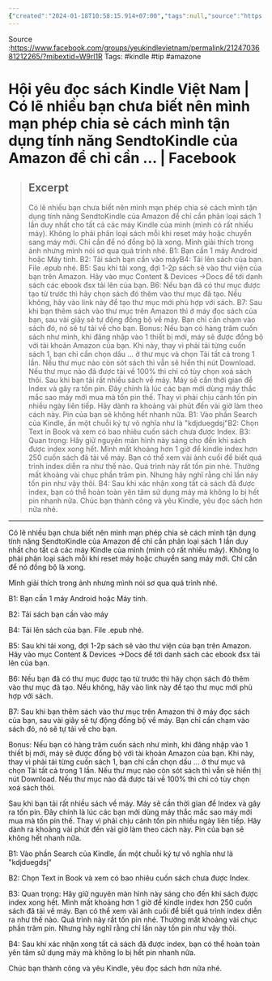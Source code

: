```yaml
---
{"created":"2024-01-18T10:58:15.914+07:00","tags":null,"source":"https://www.facebook.com/groups/yeukindlevietnam/permalink/2124703681212265/?mibextid=W9rl1R","author":null,"dg-publish":true,"permalink":"/People/Hội yêu đọc sách Kindle Việt Nam  Có lẽ nhiều bạn chưa biết nên mình mạn phép chia sẻ cách mình tận dụng tính năng SendtoKindle của Amazon để chỉ cần ...  Facebook (1)/","dgPassFrontmatter":true,"noteIcon":"2","updated":"2024-01-18T11:17:39.968+07:00"}
---
```


Source :https://www.facebook.com/groups/yeukindlevietnam/permalink/2124703681212265/?mibextid=W9rl1R
Tags: #kindle #tip  #amazone 


# Hội yêu đọc sách Kindle Việt Nam | Có lẽ nhiều bạn chưa biết nên mình mạn phép chia sẻ cách mình tận dụng tính năng SendtoKindle của Amazon để chỉ cần ... | Facebook

> ## Excerpt
> Có lẽ nhiều bạn chưa biết nên mình mạn phép chia sẻ cách mình tận dụng tính năng SendtoKindle của Amazon để chỉ cần phân loại sách 1 lần duy nhất cho tất cả các máy Kindle của mình (mình có rất nhiều máy). Không lo phải phân loại sách mỗi khi reset máy hoặc chuyển sang máy mới. Chỉ cần để nó đồng bộ là xong. Mình giải thích trong ảnh nhưng mình nói sơ qua quá trình nhé. B1: Bạn cần 1 máy Android hoặc Máy tính. B2: Tải sách bạn cần vào máyB4: Tải lên sách của bạn. File .epub nhé. B5: Sau khi tải xong, đợi 1-2p sách sẽ vào thư viện của bạn trên Amazon. Hãy vào mục Content & Devices →Docs để tới danh sách các ebook đsx tải lên của bạn. B6: Nếu bạn đã có thư mục được tạo từ trước thì hãy chọn sách đó thêm vào thư mục đã tạo. Nếu không, hãy vào link này để tạo thư mục mới phù hợp với sách. B7: Sau khi bạn thêm sách vào thư mục trên Amazon thì ở máy đọc sách của bạn, sau vài giây sẽ tự động đồng bộ về máy. Bạn chỉ cần chạm vào sách đó, nó sẽ tự tải về cho bạn. Bonus: Nếu bạn có hàng trăm cuốn sách như mình, khi đăng nhập vào 1 thiết bị mới, máy sẽ được đồng bộ với tài khoản Amazon của bạn. Khi này, thay vì phải tải từng cuốn sách 1, bạn chỉ cần chọn dấu ... ở thư mục và chọn Tải tất cả trong 1 lần. Nếu thư mục nào còn sót sách thì vẫn sẽ hiển thị nút Download. Nếu thư mục nào đã được tải về 100% thì chỉ có tùy chọn xoá sách thôi. Sau khi bạn tải rất nhiều sách về máy. Máy sẽ cần thời gian để Index và gây ra tốn pin. Đây chính là lúc các bạn mới dùng máy thắc mắc sao máy mới mua mà tốn pin thế. Thay vì phải chịu cảnh tốn pin nhiều ngày liên tiếp. Hãy dành ra khoảng vài phút đến vài giờ làm theo cách này. Pin của bạn sẽ không hết nhanh nữa. B1: Vào phần Search của Kindle, ấn một chuỗi ký tự vô nghĩa như là "kdjduegdsj"B2: Chọn Text in Book và xem có bao nhiêu cuốn sách chưa được Index. B3: Quan trọng: Hãy giữ nguyên màn hình này sáng cho đến khi sách được index xong hết. Mình mất khoảng hơn 1 giờ để kindle index hơn 250 cuốn sách đã tải về máy. Bạn có thể xem vài ảnh cuối để biết quá trình index diễn ra như thế nào. Quá trình này rất tốn pin nhé. Thường mất khoảng vài chục phần trăm pin. Nhưng hãy nghĩ rằng chỉ lần này tốn pin như vậy thôi. B4: Sau khi xác nhận xong tất cả sách đã được index, bạn có thể hoàn toàn yên tâm sử dụng máy mà không lo bị hết pin nhanh nữa. Chúc bạn thành công và yêu Kindle, yêu đọc sách hơn nữa nhé.

---
Có lẽ nhiều bạn chưa biết nên mình mạn phép chia sẻ cách mình tận dụng tính năng SendtoKindle của Amazon để chỉ cần phân loại sách 1 lần duy nhất cho tất cả các máy Kindle của mình (mình có rất nhiều máy). Không lo phải phân loại sách mỗi khi reset máy hoặc chuyển sang máy mới. Chỉ cần để nó đồng bộ là xong.

Mình giải thích trong ảnh nhưng mình nói sơ qua quá trình nhé.

B1: Bạn cần 1 máy Android hoặc Máy tính.

B2: Tải sách bạn cần vào máy

B4: Tải lên sách của bạn. File .epub nhé.

B5: Sau khi tải xong, đợi 1-2p sách sẽ vào thư viện của bạn trên Amazon. Hãy vào mục Content & Devices →Docs để tới danh sách các ebook đsx tải lên của bạn.

B6: Nếu bạn đã có thư mục được tạo từ trước thì hãy chọn sách đó thêm vào thư mục đã tạo. Nếu không, hãy vào link này để tạo thư mục mới phù hợp với sách.

B7: Sau khi bạn thêm sách vào thư mục trên Amazon thì ở máy đọc sách của bạn, sau vài giây sẽ tự động đồng bộ về máy. Bạn chỉ cần chạm vào sách đó, nó sẽ tự tải về cho bạn.

Bonus: Nếu bạn có hàng trăm cuốn sách như mình, khi đăng nhập vào 1 thiết bị mới, máy sẽ được đồng bộ với tài khoản Amazon của bạn. Khi này, thay vì phải tải từng cuốn sách 1, bạn chỉ cần chọn dấu ... ở thư mục và chọn Tải tất cả trong 1 lần. Nếu thư mục nào còn sót sách thì vẫn sẽ hiển thị nút Download. Nếu thư mục nào đã được tải về 100% thì chỉ có tùy chọn xoá sách thôi.

Sau khi bạn tải rất nhiều sách về máy. Máy sẽ cần thời gian để Index và gây ra tốn pin. Đây chính là lúc các bạn mới dùng máy thắc mắc sao máy mới mua mà tốn pin thế. Thay vì phải chịu cảnh tốn pin nhiều ngày liên tiếp. Hãy dành ra khoảng vài phút đến vài giờ làm theo cách này. Pin của bạn sẽ không hết nhanh nữa.

B1: Vào phần Search của Kindle, ấn một chuỗi ký tự vô nghĩa như là "kdjduegdsj"

B2: Chọn Text in Book và xem có bao nhiêu cuốn sách chưa được Index.

B3: Quan trọng: Hãy giữ nguyên màn hình này sáng cho đến khi sách được index xong hết. Mình mất khoảng hơn 1 giờ để kindle index hơn 250 cuốn sách đã tải về máy. Bạn có thể xem vài ảnh cuối để biết quá trình index diễn ra như thế nào. Quá trình này rất tốn pin nhé. Thường mất khoảng vài chục phần trăm pin. Nhưng hãy nghĩ rằng chỉ lần này tốn pin như vậy thôi.

B4: Sau khi xác nhận xong tất cả sách đã được index, bạn có thể hoàn toàn yên tâm sử dụng máy mà không lo bị hết pin nhanh nữa.

Chúc bạn thành công và yêu Kindle, yêu đọc sách hơn nữa nhé.
